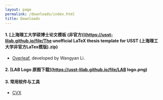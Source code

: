 ```yaml
---
layout: page
permalink: /downloads/index.html
title: Downloads
---
```


#### 1. [上海理工大学硕博士论文模板 (非官方)](https://usst-lilab.github.io/file/The unofficial LaTeX thesis template for USST (上海理工大学非官方LaTex模版).zip)

- [Overleaf](https://www.overleaf.com/latex/templates/the-unofficial-latex-thesis-template-for-usst-shang-hai-li-gong-da-xue-fei-guan-fang-latexmo-ban/zwkphyybmjyv), developed by Wangyan Li.

#### 2. [LAB Logo 原图下载](https://usst-lilab.github.io/file/LAB logo.png)

#### 3. 常用软件与工具

- [CVX](https://cvxr.com/cvx/)
